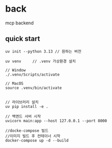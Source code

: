# back
mcp backend

## quick start
```
uv init --python 3.13 // 원하는 버전		

uv venv 	// .venv 가상환경 설치

// Window
./.venv/Scripts/activate

// MacOS
source .venv/bin/activate 


// 라이브러리 설치
uv pip install -e .
```

```
// 백엔드 서버 시작
uvicorn main:app --host 127.0.0.1 --port 8000
```

```
//docke-compose 빌드
//이미지 빌드 후 컨테이너 시작
docker-compose up -d --build
```